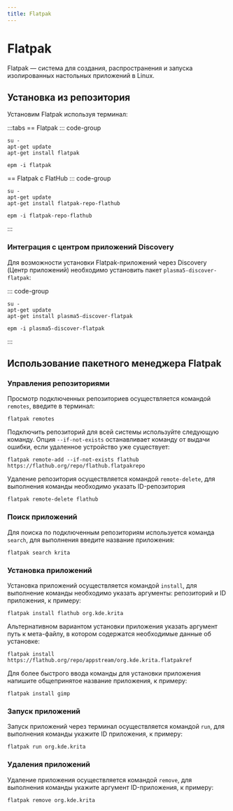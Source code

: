 ```yaml
---
title: Flatpak
---
```


# Flatpak

Flatpak — система для создания, распространения и запуска изолированных настольных приложений в Linux.

## Установка из репозитория

Установим Flatpak используя терминал:

:::tabs
== Flatpak
::: code-group

```shell[apt-get]
su -
apt-get update
apt-get install flatpak
```

```shell[epm]
epm -i flatpak
```

== Flatpak c FlatHub
::: code-group

```shell[apt-get]
su -
apt-get update
apt-get install flatpak-repo-flathub
```

```shell[epm]
epm -i flatpak-repo-flathub
```

:::

### Интеграция с центром приложений Discovery

Для возможности установки Flatpak-приложений через Discovery (Центр приложений) необходимо установить пакет `plasma5-discover-flatpak`:

::: code-group

```shell[apt-get]
su -
apt-get update
apt-get install plasma5-discover-flatpak
```

```shell[epm]
epm -i plasma5-discover-flatpak
```

:::

## Использование пакетного менеджера Flatpak

### Управления репозиториями

Просмотр подключенных репозиториев осуществляется командой `remotes`, введите в терминал:

```shell
flatpak remotes
```

Подключить репозиторий для всей системы используйте следующую команду. Опция `--if-not-exists` останавливает команду от выдачи ошибки, если удаленное устройство уже существует:

```shell
flatpak remote-add --if-not-exists flathub https://flathub.org/repo/flathub.flatpakrepo
```

Удаление репозитория осуществляется командой `remote-delete`, для выполнения команды необходимо указать ID-репозитория

```shell
flatpak remote-delete flathub
```

### Поиск приложений

Для поиска по подключенным репозиториям используется команда `search`, для выполнения введите название приложения:

```shell
flatpak search krita
```

### Установка приложений

Установка приложений осуществляется командой `install`, для выполнение команды необходимо указать аргументы: репозиторий и ID приложения, к примеру:

```shell
flatpak install flathub org.kde.krita
```

Альтернативном вариантом установки приложения указать аргумент путь к мета-файлу, в котором содержатся необходимые данные об установке:

```shell
flatpak install https://flathub.org/repo/appstream/org.kde.krita.flatpakref
```

Для более быстрого ввода команды для установки приложения напишите общепринятое название приложения, к примеру:

```shell
flatpak install gimp
```

### Запуск приложений

Запуск приложений через терминал осуществляется командой `run`, для выполнения команды укажите ID приложения, к примеру:

```shell
flatpak run org.kde.krita
```

### Удаления приложений

Удаление приложения осуществляется командой `remove`, для выполнения команды укажите аргумент ID-приложения, к примеру:

```shell
flatpak remove org.kde.krita
```
